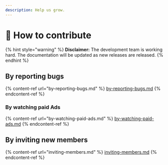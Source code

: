 ```yaml
---
description: Help us grow.
---
```


# 💁 How to contribute

{% hint style="warning" %}
**Disclaimer:** The development team is working hard. The documentation will be updated as new releases are released.
{% endhint %}

## By reporting bugs

{% content-ref url="by-reporting-bugs.md" %}
[by-reporting-bugs.md](by-reporting-bugs.md)
{% endcontent-ref %}

### By watching paid Ads

{% content-ref url="by-watching-paid-ads.md" %}
[by-watching-paid-ads.md](by-watching-paid-ads.md)
{% endcontent-ref %}

## By inviting new members

{% content-ref url="inviting-members.md" %}
[inviting-members.md](inviting-members.md)
{% endcontent-ref %}
